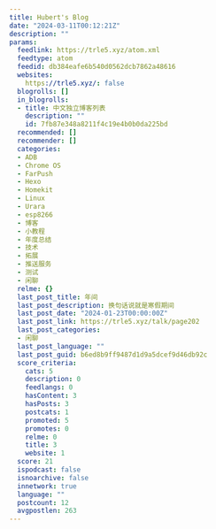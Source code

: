 ```yaml
---
title: Hubert's Blog
date: "2024-03-11T00:12:21Z"
description: ""
params:
  feedlink: https://trle5.xyz/atom.xml
  feedtype: atom
  feedid: db384eafe6b540d0562dcb7862a48616
  websites:
    https://trle5.xyz/: false
  blogrolls: []
  in_blogrolls:
  - title: 中文独立博客列表
    description: ""
    id: 7fb87e348a8211f4c19e4b0b0da225bd
  recommended: []
  recommender: []
  categories:
  - ADB
  - Chrome OS
  - FarPush
  - Hexo
  - Homekit
  - Linux
  - Urara
  - esp8266
  - 博客
  - 小教程
  - 年度总结
  - 技术
  - 拓展
  - 推送服务
  - 测试
  - 闲聊
  relme: {}
  last_post_title: 年间
  last_post_description: 换句话说就是寒假期间
  last_post_date: "2024-01-23T00:00:00Z"
  last_post_link: https://trle5.xyz/talk/page202
  last_post_categories:
  - 闲聊
  last_post_language: ""
  last_post_guid: b6ed8b9ff9487d1d9a5dcef9d46db92c
  score_criteria:
    cats: 5
    description: 0
    feedlangs: 0
    hasContent: 3
    hasPosts: 3
    postcats: 1
    promoted: 5
    promotes: 0
    relme: 0
    title: 3
    website: 1
  score: 21
  ispodcast: false
  isnoarchive: false
  innetwork: true
  language: ""
  postcount: 12
  avgpostlen: 263
---
```

